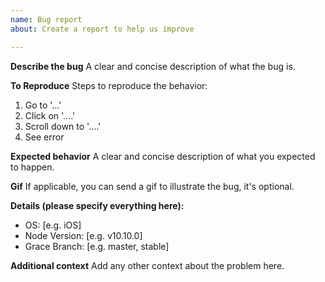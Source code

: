 ```yaml
---
name: Bug report
about: Create a report to help us improve

---
```


**Describe the bug**
A clear and concise description of what the bug is.

**To Reproduce**
Steps to reproduce the behavior:
1. Go to '...'
2. Click on '....'
3. Scroll down to '....'
4. See error

**Expected behavior**
A clear and concise description of what you expected to happen.

**Gif**
If applicable, you can send a gif to illustrate the bug, it's optional.

**Details (please specify everything here):**
 - OS: [e.g. iOS]
 - Node Version: [e.g. v10.10.0]
 - Grace Branch: [e.g. master, stable]

**Additional context**
Add any other context about the problem here.
